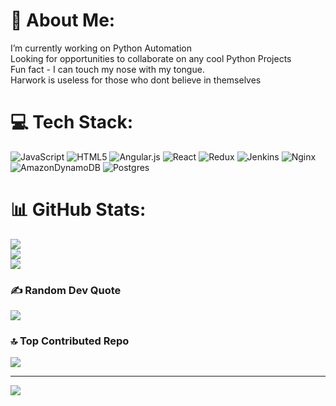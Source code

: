 # 💫 About Me:
I’m currently working on Python Automation <br>Looking for opportunities to collaborate on any cool Python Projects <br>Fun fact - I can touch my nose with my tongue. <br>
Harwork is useless for those who dont believe in themselves 

# 💻 Tech Stack:
![JavaScript](https://img.shields.io/badge/javascript-%23323330.svg?style=for-the-badge&logo=javascript&logoColor=%23F7DF1E) ![HTML5](https://img.shields.io/badge/html5-%23E34F26.svg?style=for-the-badge&logo=html5&logoColor=white) ![Angular.js](https://img.shields.io/badge/angular.js-%23E23237.svg?style=for-the-badge&logo=angularjs&logoColor=white) ![React](https://img.shields.io/badge/react-%2320232a.svg?style=for-the-badge&logo=react&logoColor=%2361DAFB) ![Redux](https://img.shields.io/badge/redux-%23593d88.svg?style=for-the-badge&logo=redux&logoColor=white) ![Jenkins](https://img.shields.io/badge/jenkins-%232C5263.svg?style=for-the-badge&logo=jenkins&logoColor=white) ![Nginx](https://img.shields.io/badge/nginx-%23009639.svg?style=for-the-badge&logo=nginx&logoColor=white) ![AmazonDynamoDB](https://img.shields.io/badge/Amazon%20DynamoDB-4053D6?style=for-the-badge&logo=Amazon%20DynamoDB&logoColor=white) ![Postgres](https://img.shields.io/badge/postgres-%23316192.svg?style=for-the-badge&logo=postgresql&logoColor=white)
# 📊 GitHub Stats:
![](https://github-readme-stats.vercel.app/api?username=ketaki09&theme=shadow_blue&hide_border=false&include_all_commits=true&count_private=false)<br/>
![](https://github-readme-streak-stats.herokuapp.com/?user=ketaki09&theme=shadow_blue&hide_border=false)<br/>
![](https://github-readme-stats.vercel.app/api/top-langs/?username=ketaki09&theme=shadow_blue&hide_border=false&include_all_commits=true&count_private=false&layout=compact)

### ✍️ Random Dev Quote
![](https://quotes-github-readme.vercel.app/api?type=horizontal&theme=merko)

### 🔝 Top Contributed Repo
![](https://github-contributor-stats.vercel.app/api?username=ketaki09&limit=5&theme=dark&combine_all_yearly_contributions=true)

---
[![](https://visitcount.itsvg.in/api?id=ketaki09&icon=0&color=0)](https://visitcount.itsvg.in)

<!-- Proudly created with GPRM ( https://gprm.itsvg.in ) -->
